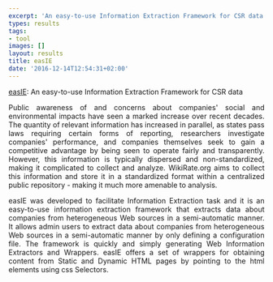 ```yaml
---
excerpt: 'An easy-to-use Information Extraction Framework for CSR data'
types: results
tags:
- tool
images: []
layout: results
title: easIE
date: '2016-12-14T12:54:31+02:00'
---
```

<p align="justify"><span class="card-title"><a href="http://easie.iti.gr/" target="_blank">easIE</a>: An easy-to-use Information Extraction Framework for CSR data</span></p>
<p align="justify">Public awareness of and concerns about companies' social and environmental impacts have seen a marked increase over recent decades. The quantity of relevant information has increased in parallel, as states pass laws requiring certain forms of reporting, researchers investigate companies' performance, and companies themselves seek to gain a competitive advantage by being seen to operate fairly and transparently. However, this information is typically dispersed and non-standardized, making it complicated to collect and analyze. WikiRate.org aims to collect this information and store it in a standardized format within a centralized public repository - making it much more amenable to analysis.</p>
<p align="justify">easIE was developed to facilitate Information Extraction task and it is an easy-to-use information extraction framework that extracts data about companies from heterogeneous Web sources in a semi-automatic manner. It allows admin users to extract data about companies from heterogeneous Web sources in a semi-automatic manner by only defining a configuration file. The framework is quickly and simply generating Web Information Extractors and Wrappers. easIE offers a set of wrappers for obtaining content from Static and Dynamic HTML pages by pointing to the html elements using css Selectors.</p>
